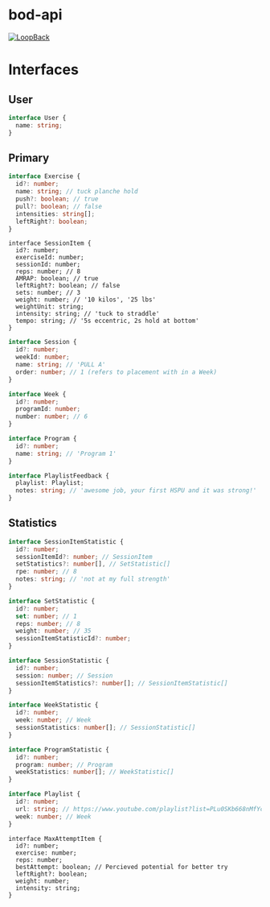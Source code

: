 # bod-api

[![LoopBack](https://github.com/strongloop/loopback-next/raw/master/docs/site/imgs/branding/Powered-by-LoopBack-Badge-(blue)-@2x.png)](http://loopback.io/)

# Interfaces
## User
```ts
interface User {
  name: string;
}
```

## Primary
```ts
interface Exercise {
  id?: number;
  name: string; // tuck planche hold
  push?: boolean; // true
  pull?: boolean; // false
  intensities: string[];
  leftRight?: boolean;
}

```

```
interface SessionItem {
  id?: number;
  exerciseId: number;
  sessionId: number;
  reps: number; // 8
  AMRAP: boolean; // true
  leftRight?: boolean; // false
  sets: number; // 3
  weight: number; // '10 kilos', '25 lbs'
  weightUnit: string;
  intensity: string; // 'tuck to straddle'
  tempo: string; // '5s eccentric, 2s hold at bottom'
}
```


```ts
interface Session {
  id?: number;
  weekId: number;
  name: string; // 'PULL A'
  order: number; // 1 (refers to placement with in a Week)
}
```

```ts
interface Week {
  id?: number;
  programId: number;
  number: number; // 6
}

```

```ts
interface Program {
  id?: number;
  name: string; // 'Program 1'
}
```

```ts
interface PlaylistFeedback {
  playlist: Playlist;
  notes: string; // 'awesome job, your first HSPU and it was strong!'
}
```


## Statistics
```ts
interface SessionItemStatistic {
  id?: number;
  sessionItemId?: number; // SessionItem
  setStatistics?: number[], // SetStatistic[]
  rpe: number; // 8
  notes: string; // 'not at my full strength'
}
```

```ts
interface SetStatistic {
  id?: number;
  set: number; // 1
  reps: number; // 8
  weight: number; // 35
  sessionItemStatisticId?: number;
}
```

```ts
interface SessionStatistic {
  id?: number;
  session: number; // Session
  sessionItemStatistics?: number[]; // SessionItemStatistic[]
}
```

```ts
interface WeekStatistic {
  id?: number;
  week: number; // Week
  sessionStatistics: number[]; // SessionStatistic[]
}
```

```ts
interface ProgramStatistic {
  id?: number;
  program: number; // Program
  weekStatistics: number[]; // WeekStatistic[]
}
```

```ts
interface Playlist {
  id?: number;
  url: string; // https://www.youtube.com/playlist?list=PLu0SKb668nMfYcyc_Mpv1tcywXh2AJapj
  week: number; // Week
}
```

```
interface MaxAttemptItem {
  id?: number;
  exercise: number;
  reps: number;
  bestAttempt: boolean; // Percieved potential for better try
  leftRight?: boolean;
  weight: number;
  intensity: string;
}
```
